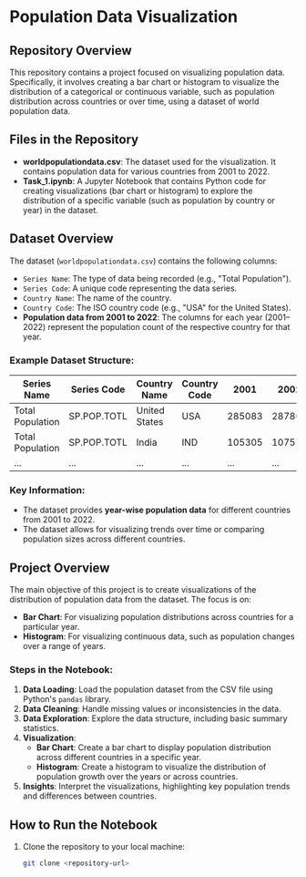 # Population Data Visualization

## Repository Overview
This repository contains a project focused on visualizing population data. Specifically, it involves creating a bar chart or histogram to visualize the distribution of a categorical or continuous variable, such as population distribution across countries or over time, using a dataset of world population data.

## Files in the Repository
- **worldpopulationdata.csv**: The dataset used for the visualization. It contains population data for various countries from 2001 to 2022.
- **Task_1.ipynb**: A Jupyter Notebook that contains Python code for creating visualizations (bar chart or histogram) to explore the distribution of a specific variable (such as population by country or year) in the dataset.

## Dataset Overview
The dataset (`worldpopulationdata.csv`) contains the following columns:
- `Series Name`: The type of data being recorded (e.g., "Total Population").
- `Series Code`: A unique code representing the data series.
- `Country Name`: The name of the country.
- `Country Code`: The ISO country code (e.g., "USA" for the United States).
- **Population data from 2001 to 2022**: The columns for each year (2001–2022) represent the population count of the respective country for that year.

### Example Dataset Structure:
| Series Name      | Series Code | Country Name | Country Code | 2001   | 2002   | ... | 2022   |
|------------------|-------------|--------------|--------------|--------|--------|-----|--------|
| Total Population | SP.POP.TOTL | United States| USA          | 285083 | 287803 | ... | 332403 |
| Total Population | SP.POP.TOTL | India        | IND          | 105305 | 107551 | ... | 140663 |
| ...              | ...         | ...          | ...          | ...    | ...    | ... | ...    |

### Key Information:
- The dataset provides **year-wise population data** for different countries from 2001 to 2022.
- The dataset allows for visualizing trends over time or comparing population sizes across different countries.

## Project Overview
The main objective of this project is to create visualizations of the distribution of population data from the dataset. The focus is on:
- **Bar Chart**: For visualizing population distributions across countries for a particular year.
- **Histogram**: For visualizing continuous data, such as population changes over a range of years.

### Steps in the Notebook:
1. **Data Loading**: Load the population dataset from the CSV file using Python's `pandas` library.
2. **Data Cleaning**: Handle missing values or inconsistencies in the data.
3. **Data Exploration**: Explore the data structure, including basic summary statistics.
4. **Visualization**:
   - **Bar Chart**: Create a bar chart to display population distribution across different countries in a specific year.
   - **Histogram**: Create a histogram to visualize the distribution of population growth over the years or across countries.
5. **Insights**: Interpret the visualizations, highlighting key population trends and differences between countries.

## How to Run the Notebook
1. Clone the repository to your local machine:
   ```bash
   git clone <repository-url>
